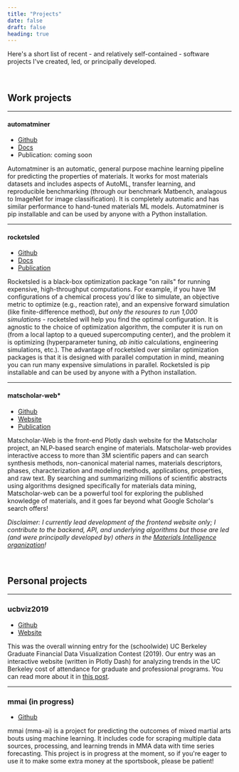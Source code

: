 ```yaml
---
title: "Projects"
date: false
draft: false
heading: true
---
```


Here's a short list of recent - and relatively self-contained - software projects I've created, led, or principally developed.

</br>

## Work projects

---

#### automatminer
- [Github](https://github.com/hackingmaterials/automatminer/)
- [Docs](http://hackingmaterials.lbl.gov/automatminer/)
- Publication: coming soon

Automatminer is an automatic, general purpose machine learning pipeline for predicting the properties of materials. It works for most materials datasets and includes aspects of AutoML, transfer learning, and reproducible benchmarking (through our benchmark Matbench, analagous to ImageNet for image classification). It is completely automatic and has similar performance to hand-tuned materials ML models. Automatminer is pip installable and can be used by anyone with a Python installation.


---

#### rocketsled 
- [Github](https://github.com/hackingmaterials/rocketsled) 
- [Docs](https://hackingmaterials.lbl.gov/rocketsled/)
- [Publication](https://doi.org/10.1088/2515-7639/ab0c3d)

Rocketsled is a black-box optimization package "on rails" for running expensive, high-throughput computations. For example, if you have 1M configurations of a chemical process you'd like to simulate, an objective metric to optimize (e.g., reaction rate), and an expensive forward simulation (like finite-difference method), *but only the resoures to run 1,000 simulations* - rocketsled will help you find the optimal configuration. It is agnostic to the choice of optimization algorithm, the computer it is run on (from a local laptop to a queued supercomputing center), and the problem it is optimizing (hyperparameter tuning, _ab initio_ calculations, engineering simulations, etc.). The advantage of rocketsled over similar optimization packages is that it is designed with parallel computation in mind, meaning you can run many expensive simulations in parallel. Rocketsled is pip installable and can be used by anyone with a Python installation.

---

#### matscholar-web*
- [Github](https://github.com/materialsintelligence/matscholar-web)
- [Website](https://www.matscholar.com/)
- [Publication](https://doi.org/10.1038/s41586-019-1335-8)

Matscholar-Web is the front-end Plotly dash website for the Matscholar project, an NLP-based search engine of materials. Matscholar-web provides interactive access to more than 3M scientific papers and can search synthesis methods, non-canonical material names, materials descriptors, phases, characterization and modeling methods, applications, properties, and raw text. By searching and summarizing millions of scientific abstracts using algorithms designed specifically for materials data mining, Matscholar-web can be a powerful tool for exploring the published knowledge of materials, and it goes far beyond what Google Scholar's search offers!

*Disclaimer: I currently lead development of the frontend website only; I contribute to the backend, API, and  underlying algorithms but those are led (and were principally developed by) others in the [Materials Intelligence organization](https://github.com/materialsintelligence)!*

</br>

## Personal projects

---

### ucbviz2019

- [Github](https://github.com/calgraddata/ucbviz2019)
- [Website](https://calgraddata.herokuapp.com)

This was the overall winning entry for the (schoolwide) UC Berkeley Graduate Financial Data Visualization Contest (2019). Our entry was an interactive website (written in Plotly Dash) for analyzing trends in the UC Berkeley cost of attendance for graduate and professional programs. You can read more about it in [this post](/posts/ucbviz2019).



---

### mmai (in progress)

- [Github](https://github.com/calgraddata/ucbviz2019)

mmai (mma-ai) is a project for predicting the outcomes of mixed martial arts bouts using machine learning. It includes code for scraping multiple data sources, processing, and learning trends in MMA data with time series forecasting. This project is in progress at the moment, so if you're eager to use it to make some extra money at the sportsbook, please be patient!
